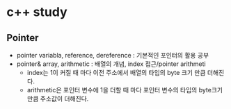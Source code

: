 # c++ study
## Pointer
- pointer variabla, reference, dereference : 기본적인 포인터의 활용 공부
- pointer& array, arithmetic : 배열의 개념, index 접근/pointer arithmeti
  - index는 1이 커질 때 마다 이전 주소에서 배열의 타입의 byte 크기 만큼 더해진다.
  - arithmetic은 포인터 변수에 1을 더할 때 마다 포인터 변수의 타입의 byte크기 만큼 주소값이 더해진다.
